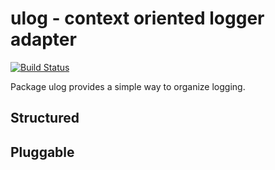 # ulog - context oriented logger adapter

[![Build Status](https://semaphoreci.com/api/v1/tutuming/ulog/branches/master/badge.svg)](https://semaphoreci.com/tutuming/ulog)

Package ulog provides a simple way to organize logging.

## Structured

## Pluggable
